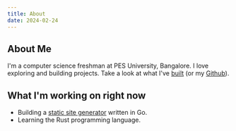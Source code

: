 ```yaml
---
title: About
date: 2024-02-24
---
```


## About Me

I'm a computer science freshman at PES University, Bangalore.
I love exploring and building projects. Take a look at what I've [built](projects.html) (or my [Github](https://github.com/anirudhsudhir)).

## What I'm working on right now

- Building a [static site generator](https://github.com/acmpesuecc/ssg) written in Go.
- Learning the Rust programming language.
